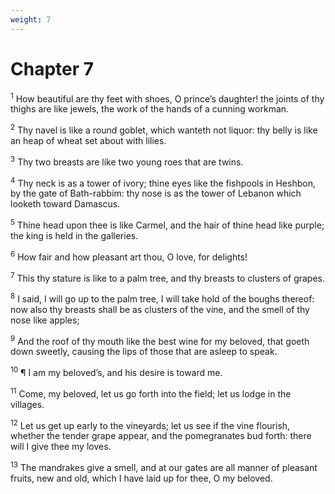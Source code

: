 ```yaml
---
weight: 7
---
```


# Chapter 7

<sup>1</sup> How beautiful are thy feet with shoes, O prince’s daughter! the joints of thy thighs are like jewels, the work of the hands of a cunning workman. 

<sup>2</sup> Thy navel is like a round goblet, which wanteth not liquor: thy belly is like an heap of wheat set about with lilies. 

<sup>3</sup> Thy two breasts are like two young roes that are twins. 

<sup>4</sup> Thy neck is as a tower of ivory; thine eyes like the fishpools in Heshbon, by the gate of Bath-rabbim: thy nose is as the tower of Lebanon which looketh toward Damascus. 

<sup>5</sup> Thine head upon thee is like Carmel, and the hair of thine head like purple; the king is held in the galleries. 

<sup>6</sup> How fair and how pleasant art thou, O love, for delights! 

<sup>7</sup> This thy stature is like to a palm tree, and thy breasts to clusters of grapes. 

<sup>8</sup> I said, I will go up to the palm tree, I will take hold of the boughs thereof: now also thy breasts shall be as clusters of the vine, and the smell of thy nose like apples; 

<sup>9</sup> And the roof of thy mouth like the best wine for my beloved, that goeth down sweetly, causing the lips of those that are asleep to speak. 

<sup>10</sup> ¶ I am my beloved’s, and his desire is toward me. 

<sup>11</sup> Come, my beloved, let us go forth into the field; let us lodge in the villages. 

<sup>12</sup> Let us get up early to the vineyards; let us see if the vine flourish, whether the tender grape appear, and the pomegranates bud forth: there will I give thee my loves. 

<sup>13</sup> The mandrakes give a smell, and at our gates are all manner of pleasant fruits, new and old, which I have laid up for thee, O my beloved. 


